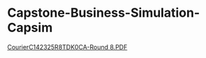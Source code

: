# Capstone-Business-Simulation-Capsim
[CourierC142325R8TDK0CA-Round 8.PDF](https://github.com/nikhil-jnn/-Capstone-Business-Simulation---Capsim/files/10890886/CourierC142325R8TDK0CA-Round.8.PDF)
